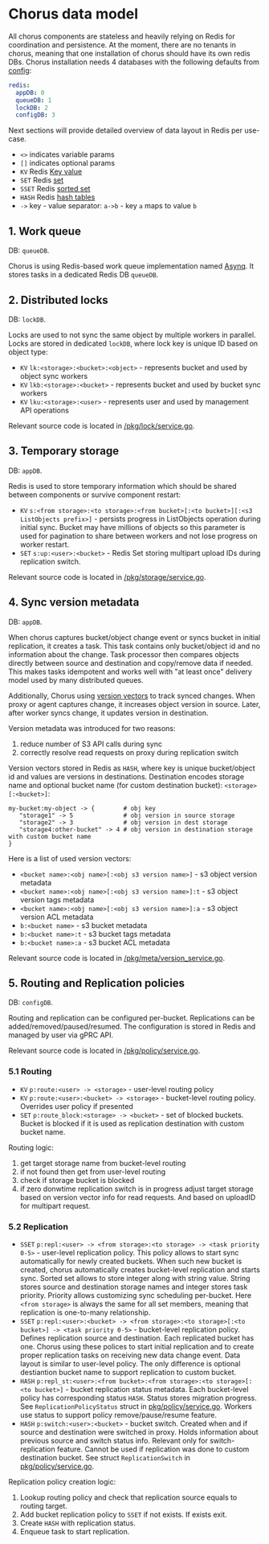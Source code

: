 # Chorus data model

All chorus components are stateless and heavily relying on Redis for coordination and persistence. At the moment, there are no tenants in chorus, meaning that one installation of chorus should have its own redis DBs. Chorus installation needs 4 databases with the following defaults from [config](../pkg/config/config.yaml):

```yaml
redis:
  appDB: 0
  queueDB: 1
  lockDB: 2
  configDB: 3
```

Next sections will provide detailed overview of data layout in Redis per use-case.
- `<>` indicates variable params
- `[]` indicates optional params
- `KV` Redis [Key value](https://redis.io/docs/latest/develop/data-types/strings/)
- `SET` Redis [set](https://redis.io/docs/latest/develop/data-types/sets/)
- `SSET` Redis [sorted set](https://redis.io/docs/latest/develop/data-types/sorted-sets/)
- `HASH` Redis [hash tables](https://redis.io/docs/latest/develop/data-types/hashes/)
- `->` key - value separator: `a->b` - key `a` maps to value `b`

## 1. Work queue

DB: `queueDB`.

Chorus is using Redis-based work queue implementation named [Asynq](https://github.com/hibiken/asynq). It stores tasks in a dedicated Redis DB `queueDB`.

## 2. Distributed locks

DB: `lockDB`.

Locks are used to not sync the same object by multiple workers in parallel. 
Locks are stored in dedicated `lockDB`, where lock key is unique ID based on object type:

- `KV` `lk:<storage>:<bucket>:<object>` - represents bucket and used by object sync workers
- `KV` `lkb:<storage>:<bucket>` - represents bucket and used by bucket sync workers
- `KV` `lku:<storage>:<user>` - represents user and used by management API operations

Relevant source code is located in [/pkg/lock/service.go](../pkg/lock/service.go).

## 3. Temporary storage

DB: `appDB`.

Redis is used to store temporary information which should be shared between components or survive component restart:

- `KV` `s:<from storage>:<to storage>:<from bucket>[:<to bucket>][:<s3 ListObjects prefix>]` - persists progress in ListObjects operation during initial sync. Bucket may have millions of objects so this parameter is used for pagination to share between workers and not lose progress on worker restart.
- `SET` `s:up:<user>:<bucket>` - Redis Set storing multipart upload IDs during replication switch.

Relevant source code is located in [/pkg/storage/service.go](../pkg/storage/service.go).

## 4. Sync version metadata

DB: `appDB`.

When chorus captures bucket/object change event or syncs bucket in initial replication, it creates a task. This task contains only bucket/object id and no information about the change. Task processor then compares objects directly between source and destination and copy/remove data if needed. This makes tasks idempotent and works well with "at least once" delivery model used by many distributed queues.

Additionally, Chorus using [version vectors](https://en.wikipedia.org/wiki/Version_vector) to track synced changes. When proxy or agent captures change, it increases object version in source. Later, after worker syncs change, it updates version in destination.

Version metadata was introduced for two reasons:

1. reduce number of S3 API calls during sync
2. correctly resolve read requests on proxy during replication switch

Version vectors stored in Redis as  `HASH`, where key is unique bucket/object id and values are versions in destinations. Destination encodes storage name and optional bucket name (for custom destination bucket): `<storage>[:<bucket>]`:

```
my-bucket:my-object -> {        # obj key
   "storage1" -> 5              # obj version in source storage
   "storage2" -> 3              # obj version in dest storage
   "storage4:other-bucket" -> 4 # obj version in destination storage with custom bucket name
}

```

Here is a list of used version vectors:

- `<bucket name>:<obj name>[:<obj s3 version name>]`   - s3 object version metadata
- `<bucket name>:<obj name>[:<obj s3 version name>]:t` - s3 object version tags metadata
- `<bucket name>:<obj name>[:<obj s3 version name>]:a` - s3 object version ACL metadata
- `b:<bucket name>`   - s3 bucket metadata
- `b:<bucket name>:t` - s3 bucket tags metadata
- `b:<bucket name>:a` - s3 bucket ACL metadata

Relevant source code is located in [/pkg/meta/version_service.go](../pkg/meta/version_service.go).

## 5. Routing and Replication policies

DB: `configDB`.

Routing and replication can be configured per-bucket. Replications can be added/removed/paused/resumed. The configuration is stored in Redis and managed by user via gPRC API.

Relevant source code is located in [/pkg/policy/service.go](../pkg/policy/service.go).

### 5.1 Routing

- `KV` `p:route:<user> -> <storage>` - user-level routing policy 
- `KV` `p:route:<user>:<bucket> -> <storage>` - bucket-level routing policy. Overrides user policy if presented
- `SET` `p:route_block:<storage> -> <bucket>` - set of blocked buckets. Bucket is blocked if it is used as replication destination with custom bucket name.

Routing logic:
1. get target storage name from bucket-level routing
2. if not found then get from user-level routing
3. check if storage bucket is blocked
4. if zero donwtime replication switch is in progress adjust target storage based on version vector info for read requests. And based on uploadID for multipart request.

### 5.2 Replication

- `SSET` `p:repl:<user> -> <from storage>:<to storage> -> <task priority 0-5>` - user-level replication policy. This policy allows to start sync automatically for newly created buckets. When such new bucket is created, chorus automatically creates bucket-level replication and starts sync. Sorted set allows to store integer along with string value. String stores source and destination storage names and integer stores task priority. Priority allows customizing sync scheduling per-bucket. Here `<from storage>` is always the same for all set members, meaning that replication is one-to-many relationship.
- `SSET` `p:repl:<user>:<bucket> -> <from storage>:<to storage>[:<to bucket>] -> <task priority 0-5>` - bucket-level replication policy. Defines replication source and destination. Each replicated bucket has one. Chorus using these polices to start initial replication and to create proper replication tasks on receiving new data change event. Data layout is similar to user-level policy. The only difference is optional destiantion bucket name to support replication to custom bucket.
- `HASH` `p:repl_st:<user>:<from bucket>:<from storage>:<to storage>[:<to bucket>]` - bucket replication status metadata. Each bucket-level policy has corresponding status `HASH`. Status stores migration progress. See `ReplicationPolicyStatus` struct in [pkg/policy/service.go](../pkg/policy/service.go). Workers use status to support policy remove/pause/resume feature.
- `HASH` `p:switch:<user>:<bucket>` - bucket switch. Created when and if source and destination were switched in proxy. Holds information about previous source and switch status info. Relevant only for switch-replication feature. Cannot be used if replication was done to custom destination bucket. See struct `ReplicationSwitch` in [pkg/policy/service.go](../pkg/policy/service.go).

Replication policy creation logic:

1. Lookup routing policy and check that replication source equals to routing target.
2. Add bucket replication policy to `SSET` if not exists. If exists exit.
3. Create `HASH` with replication status.
4. Enqueue task to start replication.

